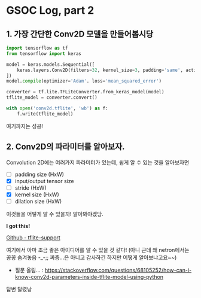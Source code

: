 
# GSOC Log, part 2

## 1. 가장 간단한 Conv2D 모델을 만들어봅시당

```python
import tensorflow as tf
from tensorflow import keras

model = keras.models.Sequential([
    keras.layers.Conv2D(filters=32, kernel_size=3, padding='same', activation='relu', input_shape=(112, 112, 3))
])
model.compile(optimizer='Adam'. loss='mean_squared_error')

converter = tf.lite.TFLiteConverter.from_keras_model(model)
tflite_model = converter.convert()

with open('conv2d.tflite', 'wb') as f:
    f.write(tflite_model) 
```

여기까지는 성공! 

## 2. Conv2D의 파라미터를 알아보자.

Convolution 2D에는 여러가지 파라미터가 있는데, 쉽게 알 수 있는 것을 알아보자면

- [ ] padding size (HxW)
- [x] input/output tensor size
- [ ] stride (HxW)
- [x] kernel size (HxW)
- [ ] dilation size (HxW)

이것들을 어떻게 알 수 있을까! 알아봐야겠당.

**I got this!**

[Github - tflite-support](https://github.com/tensorflow/tflite-support)

여기에서 아마 조금 좋은 아이디어를 알 수 있을 것 같다!
(아니 근데 왜 netron에서는 꽁꽁 숨겨놓음 -_-;; 짜증...은 아니고 감사하긴 하지만 어떻게 알아보냐고요~~)

- 질문 올림... : <https://stackoverflow.com/questions/68105252/how-can-i-know-conv2d-parameters-inside-tflite-model-using-python>

답변 달렸낭